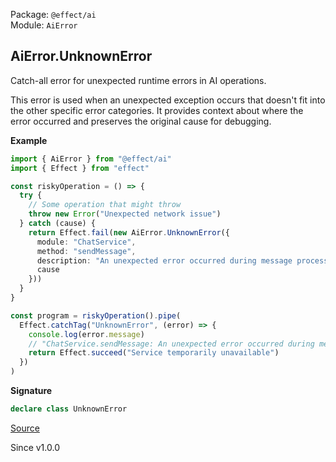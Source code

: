 Package: `@effect/ai`<br />
Module: `AiError`<br />

## AiError.UnknownError

Catch-all error for unexpected runtime errors in AI operations.

This error is used when an unexpected exception occurs that doesn't fit
into the other specific error categories. It provides context about where
the error occurred and preserves the original cause for debugging.

**Example**

```ts
import { AiError } from "@effect/ai"
import { Effect } from "effect"

const riskyOperation = () => {
  try {
    // Some operation that might throw
    throw new Error("Unexpected network issue")
  } catch (cause) {
    return Effect.fail(new AiError.UnknownError({
      module: "ChatService",
      method: "sendMessage",
      description: "An unexpected error occurred during message processing",
      cause
    }))
  }
}

const program = riskyOperation().pipe(
  Effect.catchTag("UnknownError", (error) => {
    console.log(error.message)
    // "ChatService.sendMessage: An unexpected error occurred during message processing"
    return Effect.succeed("Service temporarily unavailable")
  })
)
```

**Signature**

```ts
declare class UnknownError
```

[Source](https://github.com/Effect-TS/effect/tree/main/packages/ai/ai/src/AiError.ts#L634)

Since v1.0.0